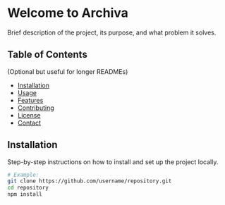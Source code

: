 # Welcome to **Archiva**

Brief description of the project, its purpose, and what problem it solves.

## Table of Contents
(Optional but useful for longer READMEs)
- [Installation](#installation)
- [Usage](#usage)
- [Features](#features)
- [Contributing](#contributing)
- [License](#license)
- [Contact](#contact)

## Installation

Step-by-step instructions on how to install and set up the project locally.
```bash
# Example:
git clone https://github.com/username/repository.git
cd repository
npm install
